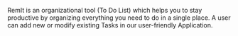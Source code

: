 RemIt is an organizational tool (To Do List) which helps you to stay productive
by organizing everything you need to do in a single place. A user can add new
or modify existing Tasks in our user-friendly Application.